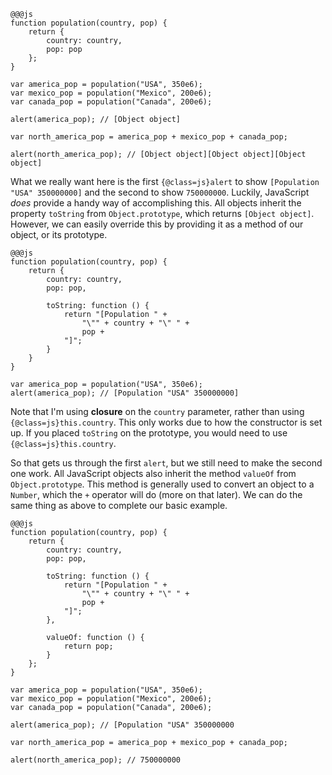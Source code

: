 
	@@@js
	function population(country, pop) {
		return {
			country: country,
			pop: pop
		};
	}
	
	var america_pop = population("USA", 350e6);
	var mexico_pop = population("Mexico", 200e6);
	var canada_pop = population("Canada", 200e6);
	
	alert(america_pop); // [Object object]
	
	var north_america_pop = america_pop + mexico_pop + canada_pop;
	
	alert(north_america_pop); // [Object object][Object object][Object object]
	
What we really want here is the first `{@class=js}alert` to show `[Population "USA" 350000000]` and the second to show `750000000`.  Luckily, JavaScript _does_ provide a handy way of accomplishing this.  All objects inherit the property `toString` from `Object.prototype`, which returns `[Object object]`.  However, we can easily override this by providing it as a method of our object, or its prototype.

	@@@js
	function population(country, pop) {
		return {
			country: country,
			pop: pop,
			
			toString: function () {
				return "[Population " + 
					"\"" + country + "\" " +
					pop +
				"]";
			}
		}
	}
	
	var america_pop = population("USA", 350e6);
	alert(america_pop); // [Population "USA" 350000000]

<span class="note">Note that I'm using __closure__ on the `country` parameter, rather than using `{@class=js}this.country`.  This only works due to how the constructor is set up.  If you placed `toString` on the prototype, you would need to use `{@class=js}this.country`.</span>

So that gets us through the first `alert`, but we still need to make the second one work.  All JavaScript objects also inherit the method `valueOf` from `Object.prototype`.  This method is generally used to convert an object to a `Number`, which the `+` operator will do (more on that later).  We can do the same thing as above to complete our basic example.

	@@@js
	function population(country, pop) {
		return {
			country: country,
			pop: pop,
			
			toString: function () {
				return "[Population " + 
					"\"" + country + "\" " +
					pop +
				"]";
			},
			
			valueOf: function () {
				return pop;
			}
		};
	}

	var america_pop = population("USA", 350e6);
	var mexico_pop = population("Mexico", 200e6);
	var canada_pop = population("Canada", 200e6);

	alert(america_pop); // [Population "USA" 350000000

	var north_america_pop = america_pop + mexico_pop + canada_pop;

	alert(north_america_pop); // 750000000
